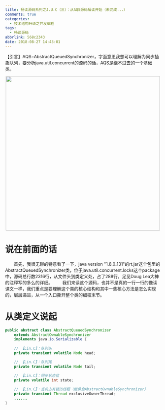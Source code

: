 ```yaml
---
title: 畅读源码系列之J.U.C（三）：从AQS源码解读开始（未完成...）
comments: true
categories:
  - 技术结构升级之并发编程
tags:
  - 畅读源码
abbrlink: 568c2343
date: 2018-08-27 14:43:01
---
```

【引言】AQS=AbstractQueuedSynchronizer，字面意思我想可以理解为同步抽象队列，要分析java.util.concurrent的源码的话，AQS是绕不过去的一个基础类。
<div align=center><img src="/img/2018/2018-08-15-01.jpg" width="500"/></div>
<!-- more -->

# 说在前面的话
&emsp;&emsp;首先，我很无聊的特意看了一下，java version "1.8.0_131"的rt.jar这个包里的AbstractQueuedSynchronizer类，位于java.util.concurrent.locks这个package中，源码总行数2316行，从文件头到类定义处，占了288行，足见Doug Lea大神的注释写的多么的详细。
&emsp;&emsp;我们来读这个源码，也并不是真的一行一行的像读课文一样，我们重点是要理解这个类的核心结构和其中一些核心方法是怎么实现的，层层递进，从一个入口撕开整个类的细枝末节。

# 从类定义说起
```java
public abstract class AbstractQueuedSynchronizer
    extends AbstractOwnableSynchronizer
    implements java.io.Serializable {
    
    // 【Lin.C】：队列头
    private transient volatile Node head;

    // 【Lin.C】：队列尾
    private transient volatile Node tail;

    // 【Lin.C】：同步状态位
    private volatile int state;
    
    // 【Lin.C】：当前占有锁的线程（继承自AbstractOwnableSynchronizer）
    private transient Thread exclusiveOwnerThread;
    ......
}
```

